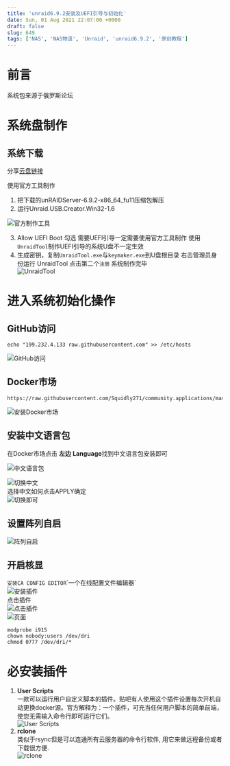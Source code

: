 ```yaml
---
title: 'unraid6.9.2安装及UEFI引导与初始化'
date: Sun, 01 Aug 2021 22:07:00 +0000
draft: false
slug: 649 
tags: ['NAS', 'NAS物语', 'Unraid', 'unraid6.9.2', '原创教程']
---
```


前言
==

系统包来源于俄罗斯论坛

系统盘制作
=====

系统下载
----

分享[云盘链接](https://www.aliyundrive.com/s/xt2ZVqBRGxw)

使用官方工具制作

1.  把下载的unRAIDServer-6.9.2-x86\_64\_fu11压缩包解压
2.  运行Unraid.USB.Creator.Win32-1.6

![官方制作工具](https://gao4.top/wp-content/uploads/2021/08/1676644806.png "官方制作工具")

3.  Allow UEFI Boot 勾选 需要UEFI引导一定需要使用官方工具制作 使用`UnraidTool`制作UEFI引导的系统U盘不一定生效
4.  生成密钥，复制`UnraidTool.exe`与`keymaker.exe`到U盘根目录 右击管理员身份运行 UnraidTool 点击第二个`注册` 系统制作完毕  
    ![UnraidTool](https://gao4.top/wp-content/uploads/2021/08/4095878892.png "UnraidTool")

进入系统初始化操作
=========

GitHub访问
--------

```
echo "199.232.4.133 raw.githubusercontent.com" >> /etc/hosts
```

![GitHub访问](https://gao4.top/wp-content/uploads/2021/08/3282416052.png "GitHub访问")

Docker市场
--------

```
https://raw.githubusercontent.com/Squidly271/community.applications/master/plugins/community.applications.plg
```

![安装Docker市场](https://gao4.top/wp-content/uploads/2021/08/3954018899.png "安装Docker市场")

安装中文语言包
-------

在Docker市场点击 **左边** **Language**找到中文语言包安装即可

![中文语言包](https://gao4.top/wp-content/uploads/2021/08/1974993561.png "中文语言包")

![切换中文](https://gao4.top/wp-content/uploads/2021/08/3264224320.png "切换中文")  
选择中文如何点击APPLY确定  
![切换即可](https://gao4.top/wp-content/uploads/2021/08/3824821100.png "切换即可")

设置阵列自启
------

![阵列自启](https://gao4.top/wp-content/uploads/2021/08/2732363111.png "阵列自启")

开启核显
----

`安装CA CONFIG EDITOR`\`一个在线配置文件编辑器\`  
![安装插件](https://gao4.top/wp-content/uploads/2021/01/Snipaste_2021-01-23_20-19-03-1024x324.png "安装插件")  
点击插件  
![点击插件](https://gao4.top/wp-content/uploads/2021/08/626629736.png "点击插件")  
![页面](https://gao4.top/wp-content/uploads/2021/08/1099005542.png "页面")

```
modprobe i915
chown nobody:users /dev/dri
chmod 0777 /dev/dri/*
```

必安装插件
=====

1.  **User Scripts**  
    一款可以运行用户自定义脚本的插件。贴吧有人使用这个插件设置每次开机自动更换docker源。官方解释为：一个插件，可充当任何用户脚本的简单前端，使您无需输入命令行即可运行它们。  
    ![User Scripts](https://gao4.top/wp-content/uploads/2021/08/3505330592.png "User Scripts")
2.  **rclone**  
    类似于rsync但是可以连通所有云服务器的命令行软件, 用它来做远程备份或者下载很方便.  
    ![rclone](https://gao4.top/wp-content/uploads/2021/08/1398285922.png "rclone")